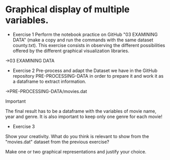# Graphical display of multiple variables.



- Exercise 1
Perform the notebook practice on GitHub "03 EXAMINING DATA" (make a copy and run the commands with the same dataset county.txt). This exercise consists in observing the different possibilities offered by the different graphical visualization libraries.

->03 EXAMINING DATA


- Exercise 2
Pre-process and adapt the Dataset we have in the GitHub repository PRE-PROCESSING-DATA in order to prepare it and work it as a dataframe to extract information.

->PRE-PROCESSING-DATA/movies.dat


 Important

The final result has to be a dataframe with the variables of movie name, year and genre. It is also important to keep only one genre for each movie!



- Exercise 3

Show your creativity. What do you think is relevant to show from the "movies.dat" dataset from the previous exercise?

Make one or two graphical representations and justify your choice.
